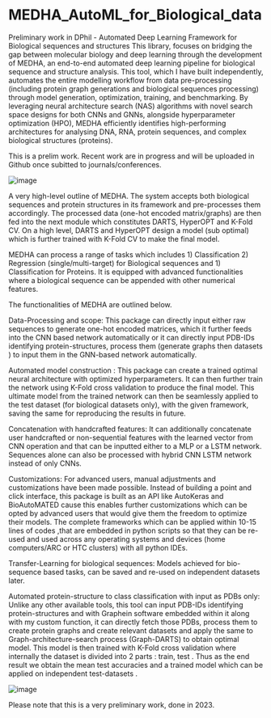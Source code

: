 # MEDHA_AutoML_for_Biological_data
 Preliminary work in DPhil - Automated Deep Learning Framework  for Biological sequences and structures
This library, focuses on bridging the gap between molecular biology and deep learning through the development of MEDHA, an end-to-end automated deep learning pipeline for biological sequence and structure analysis. This tool, which I have built independently, automates the entire modelling workflow from data pre-processing (including protein graph generations and biological sequences processing) through model generation, optimization, training, and benchmarking. By leveraging neural architecture search (NAS) algorithms with novel search space designs for both CNNs and GNNs, alongside hyperparameter optimization (HPO), MEDHA efficiently identifies high-performing architectures for analysing DNA, RNA, protein sequences, and complex biological structures (proteins).  

This is a prelim work. Recent work are in progress and will be uploaded in Github once subitted to journals/conferences.

![image](https://github.com/user-attachments/assets/78de681d-e25f-464b-a352-98ea901d328a)

 A very high-level outline of MEDHA. The system 
accepts both biological sequences and protein structures in its 
framework and pre-processes them accordingly. The processed 
data (one-hot encoded matrix/graphs) are then fed into the next 
module which constitutes DARTS, HyperOPT and K-Fold CV. 
On a high level, DARTS and HyperOPT design a model (sub
optimal) which is further trained with K-Fold CV to make the 
final model.

MEDHA can process a range of tasks which includes 1) Classification 2) Regression (single/multi-target) for Biological sequences and 1) Classification for Proteins. It is equipped with advanced functionalities where a biological sequence can be appended with other numerical features. 

The functionalities of MEDHA are outlined below. 

Data-Processing and scope: This package can directly input either raw sequences to generate one-hot encoded matrices, which it further feeds 
into the CNN based network automatically or  it can directly input PDB-IDs identifying protein-structures, process them (generate graphs then 
datasets ) to  input them in the GNN-based network automatically. 

Automated model construction : This package can create a trained optimal 
neural architecture with optimized hyperparameters. It can then further train the network using K-Fold cross validation to produce the final 
model. This ultimate model from the trained network can then be seamlessly applied to the test dataset (for biological datasets only), with the given framework, saving the 
same for reproducing the results in future.   

Concatenation with handcrafted features: It can additionally concatenate user handcrafted or non-sequential features with the learned vector 
from CNN operation and that can be inputted either to a MLP or a LSTM network. Sequences alone can also be processed with hybrid CNN
LSTM network instead of only CNNs. 

Customizations: For advanced users,  manual adjustments and customizations have been made possible. Instead of building a point and click 
interface,  this package is built as an API like AutoKeras and BioAutoMATED cause this enables further customizations which can be opted by 
advanced users that would  give them the freedom to optimize their models. The complete frameworks which can be applied within 10-15 lines of 
codes ,that are embedded in python scripts so that they can be re-used and used across any operating systems and devices (home 
computers/ARC or HTC clusters) with all python IDEs.  
 
Transfer-Learning for biological sequences: Models achieved for bio-sequence based tasks, can be saved and re-used on independent datasets 
later. 

Automated protein-structure to class classification with  input as PDBs only: Unlike any other available tools, this tool can input PDB-IDs 
identifying protein-structures and with Graphein software embedded within it along with my  custom function, it can directly fetch those PDBs, process them to create protein
graphs and create relevant datasets and apply the same to Graph-architecture-search process (Graph-DARTS) to obtain 
optimal model. This model is then trained with K-Fold cross validation where internally the dataset is divided into 2 parts : train, test . Thus as the end result we obtain  the mean test accuracies and a 
trained model which can be applied on independent test-datasets . 

![image](https://github.com/user-attachments/assets/f47f1c10-b677-428a-922d-49a9cd50c7a8)


Please note that this is a very preliminary work, done in 2023.

